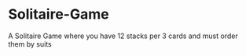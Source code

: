 # Solitaire-Game
A Solitaire Game where you have 12 stacks per 3 cards and must order them by suits
